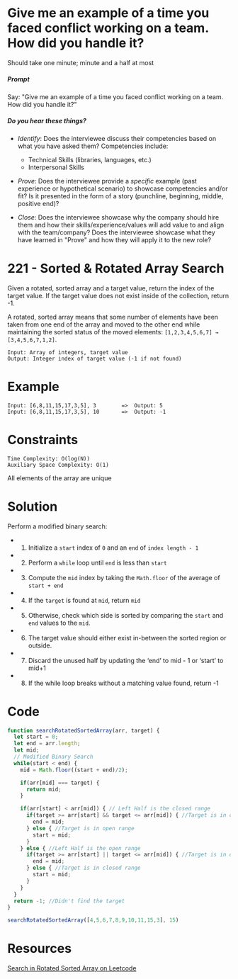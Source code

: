 # Give me an example of a time you faced conflict working on a team. How did you handle it?

Should take one minute; minute and a half at most

##### Prompt

Say: "Give me an example of a time you faced conflict working on a team. How did you handle it?"

##### Do you hear these things?

- *Identify*: Does the interviewee discuss their competencies based on what you have asked them? Competencies include:
   - Technical Skills (libraries, languages, etc.)
   - Interpersonal Skills  


- *Prove*: Does the interviewee provide a _specific_ example (past experience or hypothetical scenario)  to showcase competencies and/or fit? Is it presented in the form of a story (punchline, beginning, middle, positive end)?


- *Close*: Does the interviewee showcase why the company should hire them and how their skills/experience/values will add value to and align with the team/company? Does the interviewee showcase what they have learned in "Prove" and how they will apply it to the new role?

# 221 - Sorted & Rotated Array Search

Given a rotated, sorted array and a target value, return the index of the target value. If the target value does not exist inside of the collection, return -1.

A rotated, sorted array means that some number of elements have been taken from one end of the array and moved to the other end while maintaining the sorted status of the moved elements: `[1,2,3,4,5,6,7] → [3,4,5,6,7,1,2]`.

```
Input: Array of integers, target value
Output: Integer index of target value (-1 if not found)
```

# Example
```
Input: [6,8,11,15,17,3,5], 3      	=>	Output: 5
Input: [6,8,11,15,17,3,5], 10		=>	Output: -1
```

# Constraints

```
Time Complexity: O(log(N))
Auxiliary Space Complexity: O(1)
```

All elements of the array are unique


# Solution
Perform a modified binary search:
* 1) Initialize a `start` index of `0` and an `end` of  `index length - 1`
* 2) Perform a `while` loop until `end` is less than `start`
* 3) Compute the `mid` index by taking the `Math.floor` of the average of `start + end`
* 4) If the `target` is found at `mid`, return `mid`
* 5) Otherwise, check which side is sorted by comparing the `start` and `end` values to the `mid`.
* 6) The target value should either exist in-between the sorted region or outside.
* 7) Discard the unused half by updating the ‘end’ to mid - 1 or ‘start’ to mid+1
* 8) If the while loop breaks without a matching value found, return -1

# Code

```javascript
function searchRotatedSortedArray(arr, target) {
  let start = 0;
  let end = arr.length;
  let mid;
  // Modified Binary Search
  while(start < end) {
    mid = Math.floor((start + end)/2);

    if(arr[mid] === target) {
      return mid;
    }

    if(arr[start] < arr[mid]) { // Left Half is the closed range
      if(target >= arr[start] && target <= arr[mid]) { //Target is in closed range
        end = mid;
      } else { //Target is in open range
        start = mid;
      }
    } else { //Left Half is the open range
      if(target >= arr[start] || target <= arr[mid]) { //Target is in open range
        end = mid;
      } else { //Target is in closed range
        start = mid;
      }
    }
  }
  return -1; //Didn't find the target
}

searchRotatedSortedArray([4,5,6,7,8,9,10,11,15,3], 15)
```

# Resources

[Search in Rotated Sorted Array on Leetcode](https://leetcode.com/problems/search-in-rotated-sorted-array/)
